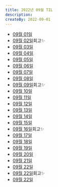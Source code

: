 ```yaml
---
title: 2022년 09월 TIL
description: 
createBy: 2022-09-01
---
```


- [09월 01일](./20220901.md)
- [09월 02일](./20220902.md)회고✨
- [09월 03일](./20220903.md)
- [09월 04일](./20220904.md)
- [09월 05일](./20220905.md)
- [09월 06일](./20220906.md)
- [09월 07일](./20220907.md)
- [09월 08일](./20220908.md)
- [09월 09일](./20220909.md)회고✨
- [09월 10일](./20220910.md)
- [09월 11일](./20220911.md)
- [09월 12일](./20220912.md)
- [09월 13일](./20220913.md)
- [09월 14일](./20220914.md)
- [09월 15일](./20220915.md)
- [09월 16일](./20220916.md)회고✨
- [09월 17일](./20220917.md)
- [09월 18일](./20220918.md)
- [09월 19일](./20220919.md)
- [09월 20일](./20220920.md)
- [09월 21일](./20220921.md)
- [09월 22일](./20220922.md)
- [09월 22일](./20220923.md)회고✨
- [09월 22일](./20220924.md)
